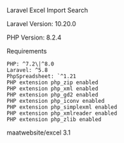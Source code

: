 Laravel Excel Import Search

Laravel Version: 10.20.0

PHP Version: 8.2.4

Requirements

```
PHP: ^7.2\|^8.0
Laravel: ^5.8
PhpSpreadsheet: `^1.21
PHP extension php_zip enabled
PHP extension php_xml enabled
PHP extension php_gd2 enabled
PHP extension php_iconv enabled
PHP extension php_simplexml enabled
PHP extension php_xmlreader enabled
PHP extension php_zlib enabled
```
maatwebsite/excel 3.1
